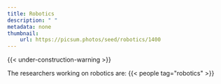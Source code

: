 ```yaml
---
title: Robotics
description: " "
metadata: none
thumbnail: 
    url: https://picsum.photos/seed/robotics/1400
---
```


{{< under-construction-warning >}}

The researchers working on robotics are:
{{< people tag="robotics" >}}
